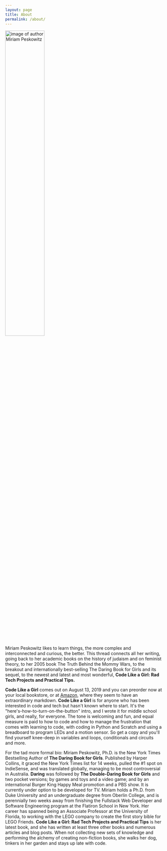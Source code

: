 ```yaml
---
layout: page
title: About
permalink: /about/
---
```



<img class="image" src="https://res.cloudinary.com/tech-stories/image/upload/v1508974568/IMG_3662_soavuk.jpg" alt="image of author Miriam Peskowitz" width="50%" height="50%">

Miriam Peskowitz likes to learn things, the more complex and interconnected and curious, the better. This thread connects all her writing, going back to her academic books on the history of judaism and on feminist theory, to her 2005 book The Truth Behind the Mommy Wars, to the breakout and internationally best-selling The Daring Book for Girls and its sequel, to the newest and latest and most wonderful, **Code Like a Girl: Rad Tech Projects and Practical Tips.**

**Code Like a Girl** comes out on August 13, 2019 and you can preorder now at your local bookstore, or at [Amazon](https://www.amazon.com/dp/B079KSWTMX/ref=dp-kindle-redirect?_encoding=UTF8&btkr=1), where they seem to have an extraordinary markdown. **Code Like a Girl** is for anyone who has been interested in code and tech but hasn't known where to start. It's the "here's-how-to-turn-on-the-button" intro, and I wrote it for middle school girls, and really, for everyone. The tone is welcoming and fun, and equal measure is paid to how to code and how to manage the frustration that comes with learning to code, with coding in Python and Scratch and using a breadboard to program LEDs and a motion sensor. So get a copy and you'll find yourself knee-deep in variables and loops, conditionals and circuits and more. 

For the tad more formal bio: Miriam Peskowitz, Ph.D. is the New York Times Bestselling Author of **The Daring Book for Girls**. Published by Harper Collins, it graced the New York Times list for 14 weeks, pulled the #1 spot on IndieSense, and was translated globally, managing to be most controversial in Australia. **Daring** was followed by **The Double-Daring Book for Girls** and two pocket versions; by games and toys and a video game; and by an international Burger King Happy Meal promotion and a PBS show. It is currently under option to be developed for TV. Miriam holds a Ph.D. from Duke University and an undergraduate degree from Oberlin College, and is perennially two weeks away from finishing the Fullstack Web Developer and Software Engineering program at the Flatiron School in New York. Her career has spanned being an Associate Professor at the University of Florida, to working with the LEGO company to create the first story bible for LEGO Friends. **Code Like a Girl: Rad Tech Projects and Practical Tips** is her latest book, and she has written at least three other books and numerous articles and blog posts. When not collecting new sets of knowledge and performing the alchemy of creating non-fiction books, she walks her dog, tinkers in her garden and stays up late with code. 


 

<!-- 
this is how to do hyperlinks: 
[jekyll][jekyll-organization] /
[minima](https://github.com/jekyll/minima)

https://greg.schueler.us/doc/markdown.txt
For a URL or email, just write it like this:

<http://someurl>

<somebbob@example.com>


To use text for the link, write it [like this](http://someurl).

You can add a *title* (which shows up under the cursor), 
[like this](http://someurl "this title shows up when you hover").
 -->